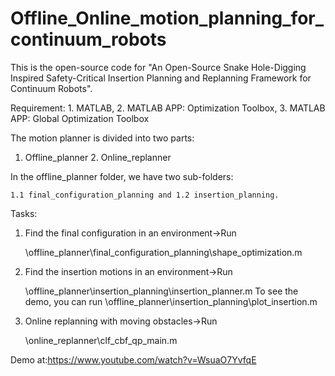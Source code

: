 # Offline_Online_motion_planning_for_continuum_robots
This is the open-source code for "An Open-Source Snake Hole-Digging Inspired Safety-Critical Insertion
Planning and Replanning Framework for Continuum Robots".

Requirement: 1. MATLAB, 2. MATLAB APP: Optimization Toolbox, 3. MATLAB APP: Global Optimization Toolbox

The motion planner is divided into two parts:

1. Offline_planner 2. Online_replanner
     
In the offline_planner folder, we have two sub-folders:

    1.1 final_configuration_planning and 1.2 insertion_planning.
    
Tasks:
1. Find the final configuration in an environment→Run

   \offline_planner\final_configuration_planning\shape_optimization.m
   
2. Find the insertion motions in an environment→Run
   
   \offline_planner\insertion_planning\insertion_planner.m
   To see the demo, you can run \offline_planner\insertion_planning\plot_insertion.m

3. Online replanning with moving obstacles→Run

   \online_replanner\clf_cbf_qp_main.m

Demo at:https://www.youtube.com/watch?v=WsuaO7YvfqE
